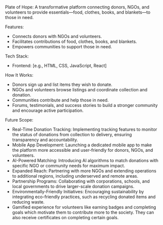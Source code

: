 Plate of Hope:
A transformative platform connecting donors, NGOs, and volunteers to provide essentials—food, clothes, books, and blankets—to those in need.

Features:
- Connects donors with NGOs and volunteers.
- Facilitates contributions of food, clothes, books, and blankets.
- Empowers communities to support those in need.

Tech Stack:
- Frontend: [e.g., HTML, CSS, JavaScript, React]

How It Works:
- Donors sign up and list items they wish to donate.
- NGOs and volunteers browse listings and coordinate collection and donation.
- Communities contribute and help those in need.
- Forums, testimonials, and success stories to build a stronger community and encourage active participation. 

Future Scope:
- Real-Time Donation Tracking: Implementing tracking features to monitor the status of donations from collection to delivery, ensuring transparency and accountability.  
- Mobile App Development: Launching a dedicated mobile app to make the platform more accessible and user-friendly for donors, NGOs, and volunteers.  
- AI-Powered Matching: Introducing AI algorithms to match donations with specific NGO or community needs for maximum impact.  
- Expanded Reach: Partnering with more NGOs and extending operations to additional regions, including underserved and remote areas.  
- Partnership Programs: Collaborating with corporations, schools, and local governments to drive larger-scale donation campaigns.  
- Environmentally-Friendly Initiatives: Encouraging sustainability by integrating eco-friendly practices, such as recycling donated items and reducing waste.
- Gamified experience for volunteers like earning badges and completing goals which motivate them to contribute more to the society. They can also receive certificates on completing certain goals.  




